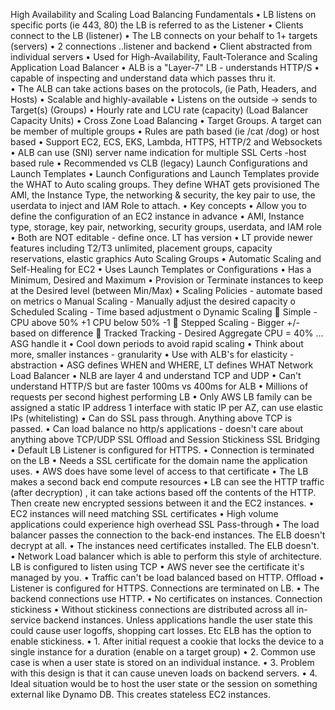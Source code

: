 High Availability and Scaling
    Load Balancing Fundamentals
•	LB listens on specific ports (ie 443, 80) the LB is referred to as the Listener
•	Clients connect to the LB (listener)
•	The LB connects on your behalf to 1+ targets (servers)
•	2 connections ..listener and backend
•	Client abstracted from individual servers
•	Used for High-Availability, Fault-Tolerance and Scaling
    Application Load Balancer
•	ALB is a "Layer-7" LB - understands HTTP/S
•	capable of inspecting and understand data which passes thru it.  
•	The ALB can take actions bases on the protocols, (ie Path, Headers, and Hosts)
•	Scalable and highly-available 
•	Listens on the outside -> sends to Target(s) (Groups)
•	Hourly rate and LCU rate (capacity) (Load Balancer Capacity Units)
•	Cross Zone Load Balancing
•	Target Groups.  A target can be member of multiple groups
•	Rules are path based (ie /cat /dog) or host based
•	Support EC2, ECS, EKS, Lambda, HTTPS, HTTP/2 and Websockets
•	ALB can use (SNI) server name indication for multiple SSL Certs -host based rule
•	Recommended vs CLB (legacy)
    Launch Configurations and Launch Templates
•	Launch Configurations and Launch Templates provide the WHAT to Auto scaling groups.  They define WHAT gets provisioned The AMI, the Instance Type, the networking & security, the key pair to use, the userdata to inject and IAM Role to attach.
•	Key concepts 
•	Allow you to define the configuration of an EC2 instance in advance
•	AMI, Instance type, storage, key pair, networking, security groups, userdata, and IAM role
•	Both are NOT editable - define once.  LT has version
•	LT provide newer features including T2/T3 unlimited, placement groups, capacity reservations, 	elastic graphics
    Auto Scaling Groups
•	Automatic Scaling and Self-Healing for EC2
•	Uses Launch Templates or Configurations
•	Has a Minimum, Desired and Maximum
•	Provision or Terminate instances to keep at the Desired level (between Min/Max)
•	Scaling Policies - automate based on metrics
o	Manual Scaling - Manually adjust the desired capacity
o	Scheduled Scaling - Time based adjustment
o	Dynamic Scaling
	Simple - CPU above 50% +1 CPU below 50% -1
	Stepped Scaling - Bigger +/- based on difference
	Tracked Tracking - Desired Aggregate CPU = 40% ... ASG handle it
•	Cool down periods to avoid rapid scaling
•	Think about more, smaller instances - granularity
•	Use with ALB's for elasticity - abstraction
•	ASG defines WHEN and WHERE, LT defines WHAT
   Network Load Balancer
•	NLB are layer 4 and understand TCP and UDP
•	Can't understand HTTP/S but are faster 100ms vs 400ms for ALB
•	Millions of requests per second highest performing LB
•	Only AWS LB family can be assigned a static IP address 1 interface with static IP per AZ, can use elastic IPs (whitelisting)
•	Can do SSL pass through.  Anything above TCP is passed.
•	Can load balance no http/s applications - doesn't care about anything above TCP/UDP
             SSL Offload and Session Stickiness
   SSL Bridging
•	Default LB Listener is configured for HTTPS.
•	Connection is terminated on the LB
•	Needs a SSL certificate for the domain name the application uses.
•	AWS does have some level of access to that certificate
•	The LB makes a second back end compute resources
•	LB can see the HTTP traffic (after decryption) , it can take actions based off the contents of the HTTP. Then create new encrypted sessions between it and the EC2 instances.
•	EC2 instances will need matching SSL certificates
•	High volume applications could experience high overhead
  SSL Pass-through
•	The load balancer passes the connection to the back-end instances.  The ELB doesn't decrypt at all.
•	The instances need certificates installed. The ELB doesn't.
•	Network Load balancer which is able to perform this style of architecture.  LB is configured to 			listen using TCP
•	AWS never see the certificate it's managed by you.
•	Traffic can't be load balanced based on HTTP.
Offload
•	Listener is configured for HTTPS.  Connections are terminated on LB.
•	The backend connections use HTTP.
•	No certificates on instances.
Connection stickiness
•	Without stickiness connections are distributed across all in-service backend instances.  Unless applications handle the user state this could cause user logoffs, shopping cart losses. Etc
ELB has the option to enable stickiness.
•	1.  After initial request a cookie that locks the device to a single instance for a duration (enable on a 	target group)
•	2.  Common use case is when a user state is stored on an individual instance.
•	3.  Problem with this design is that it can cause uneven loads on backend servers.
•	4.  Ideal situation would be to host the user state or the session on something external like Dynamo DB.  This creates stateless EC2 instances.





    




